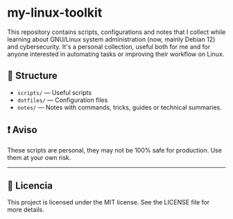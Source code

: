 # my-linux-toolkit

This repository contains scripts, configurations and notes that I collect while learning about GNU/Linux system administration (now, mainly Debian 12) and cybersecurity. It's a personal collection, useful both for me and for anyone interested in automating tasks or improving their workflow on Linux.


## 📁 Structure

- `scripts/` — Useful scripts
- `dotfiles/` — Configuration files
- `notes/` — Notes with commands, tricks, guides or technical summaries.

## ❗ Aviso

These scripts are personal, they may not be 100% safe for production. Use them at your own risk.

---

## 📜 Licencia

This project is licensed under the MIT license. See the LICENSE file for more details.
